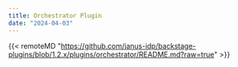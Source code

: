 ```yaml
---
title: Orchestrator Plugin
date: "2024-04-03"
---
```


{{< remoteMD "https://github.com/janus-idp/backstage-plugins/blob/1.2.x/plugins/orchestrator/README.md?raw=true" >}}
